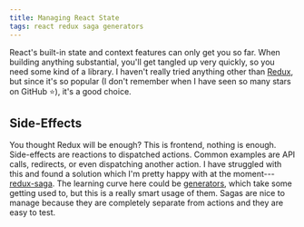 ```yaml
---
title: Managing React State
tags: react redux saga generators
---
```


React's built-in state and context features can only get you so far. When building anything substantial, you'll get tangled up very quickly, so you need some kind of a library. I haven't really tried anything other than [Redux], but since it's so popular (I don't remember when I have seen so many stars on GitHub :star:), it's a good choice.

[Redux]: https://github.com/reactjs/redux

## Side-Effects

You thought Redux will be enough? This is frontend, nothing is enough. Side-effects are reactions to dispatched actions. Common examples are API calls, redirects, or even dispatching another action. I have struggled with this and found a solution which I'm pretty happy with at the moment---[redux-saga]. The learning curve here could be [generators], which take some getting used to, but this is a really smart usage of them. Sagas are nice to manage because they are completely separate from actions and they are easy to test.

[redux-saga]: http://yelouafi.github.io/redux-saga/
[generators]: https://davidwalsh.name/es6-generators
